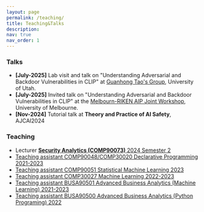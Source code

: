 ```yaml
---
layout: page
permalink: /teaching/
title: Teaching&Talks
description: 
nav: true
nav_order: 1
---
```

### Talks
- **[July-2025]** Lab visit and talk on "Understanding Adversarial and Backdoor Vulnerabilities in CLIP" at [Guanhong Tao's Group](https://tao.aisec.world), University of Utah.
- **[July-2025]** Invited talk on "Understanding Adversarial and Backdoor Vulnerabilities in CLIP" at the [Melbourn-RIKEN AIP Joint Workshop](https://trustworthy-ml.wixsite.com/melb-aip), University of Melbourne. 
- **[Nov-2024]** Tutorial talk at <b>Theory and Practice of AI Safety</b>, AJCAI2024

### Teaching 
- Lecturer <a href="https://handbook.unimelb.edu.au/2024/subjects/comp90073" target="_blank"> <b>Security Analytics (COMP90073)</b> 2024 Semester 2
- Teaching assistant COMP90048/COMP30020 Declarative Programming 2021-2023
- Teaching assistant COMP90051 Statistical Machine Learning 2023
- Teaching assistant COMP30027 Machine Learning 2022-2023
- Teaching assistant BUSA90501 Advanced Business Analytics (Machine Learning) 2021-2023
- Teaching assistant BUSA90500 Advanced Business Analytics (Python Programing) 2022  


